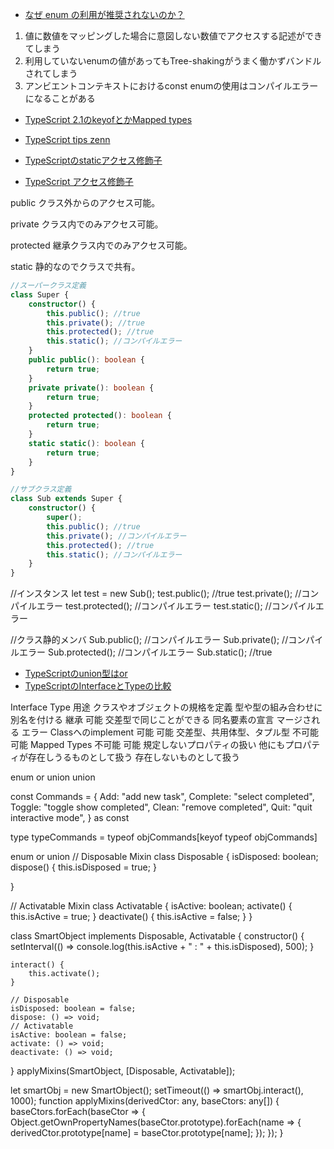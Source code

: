 - [なぜ enum の利用が推奨されないのか？](https://qiita.com/saba_can00/items/696baa5337eb10c37342)
1. 値に数値をマッピングした場合に意図しない数値でアクセスする記述ができてしまう
2. 利用していないenumの値があってもTree-shakingがうまく働かずバンドルされてしまう
3. アンビエントコンテキストにおけるconst enumの使用はコンパイルエラーになることがある

- [TypeScript 2.1のkeyofとかMapped types](https://qiita.com/Quramy/items/e27a7756170d06bef22a)
- [TypeScript tips zenn]( https://zenn.dev/tak_iwamoto/articles/d367f989eb4a33)


- [TypeScriptのstaticアクセス修飾子](https://qiita.com/M-ISO/items/7120db767cd539f1c58a)
- [TypeScript アクセス修飾子](https://qiita.com/a12345/items/384bff6aaeba288ad7f2)
<!-- acesss {{{-->
public クラス外からのアクセス可能。

private クラス内でのみアクセス可能。

protected 継承クラス内でのみアクセス可能。

static 静的なのでクラスで共有。

```ts
//スーパークラス定義
class Super {
    constructor() {
        this.public(); //true
        this.private(); //true
        this.protected(); //true
        this.static(); //コンパイルエラー
    }
    public public(): boolean {
        return true;
    }
    private private(): boolean {
        return true;
    }
    protected protected(): boolean {
        return true;
    }
    static static(): boolean {
        return true;
    }
}

//サブクラス定義
class Sub extends Super {
    constructor() {
        super();
        this.public(); //true
        this.private(); //コンパイルエラー
        this.protected(); //true
        this.static(); //コンパイルエラー
    }
}

```

//インスタンス
let test = new Sub();
test.public(); //true
test.private(); //コンパイルエラー
test.protected(); //コンパイルエラー
test.static(); //コンパイルエラー

//クラス静的メンバ
Sub.public(); //コンパイルエラー
Sub.private(); //コンパイルエラー
Sub.protected(); //コンパイルエラー
Sub.static(); //true

<!--}}}-->


- [TypeScriptのunion型はor](https://qiita.com/uhyo/items/b1f806531895cb2e7d9a)
- [TypeScriptのInterfaceとTypeの比較](https://qiita.com/tkrkt/items/d01b96363e58a7df830e)

<!-- interface or type {{{-->
Interface	Type
用途	クラスやオブジェクトの規格を定義	型や型の組み合わせに別名を付ける
継承	可能	交差型で同じことができる
同名要素の宣言	マージされる	エラー
Classへのimplement	可能	可能
交差型、共用体型、タプル型	不可能	可能
Mapped Types	不可能	可能
規定しないプロパティの扱い	他にもプロパティが存在しうるものとして扱う	存在しないものとして扱う
<!--}}}-->
enum or union<!--{{{-->
union

const Commands = {
  Add: "add new task",
  Complete: "select completed",
  Toggle: "toggle show completed",
  Clean: "remove completed",
  Quit: "quit interactive mode",
} as const

type typeCommands = typeof objCommands[keyof typeof objCommands]
<!--}}}-->
enum or union<!--{{{-->
// Disposable Mixin
class Disposable {
    isDisposed: boolean;
    dispose() {
        this.isDisposed = true;
    }

}

// Activatable Mixin
class Activatable {
    isActive: boolean;
    activate() {
        this.isActive = true;
    }
    deactivate() {
        this.isActive = false;
    }
}

class SmartObject implements Disposable, Activatable {
    constructor() {
        setInterval(() => console.log(this.isActive + " : " + this.isDisposed), 500);
    }

    interact() {
        this.activate();
    }

    // Disposable
    isDisposed: boolean = false;
    dispose: () => void;
    // Activatable
    isActive: boolean = false;
    activate: () => void;
    deactivate: () => void;
}
applyMixins(SmartObject, [Disposable, Activatable]);

let smartObj = new SmartObject();
setTimeout(() => smartObj.interact(), 1000);
function applyMixins(derivedCtor: any, baseCtors: any[]) {
    baseCtors.forEach(baseCtor => {
        Object.getOwnPropertyNames(baseCtor.prototype).forEach(name => {
            derivedCtor.prototype[name] = baseCtor.prototype[name];
        });
    });
}

<!--}}}-->
